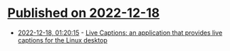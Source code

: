 # [Published on 2022-12-18](index.md)

* [2022-12-18, 01:20:15](https://news.ycombinator.com/item?id=34034121) - [Live Captions: an application that provides live captions for the Linux desktop](https://github.com/abb128/LiveCaptions)

